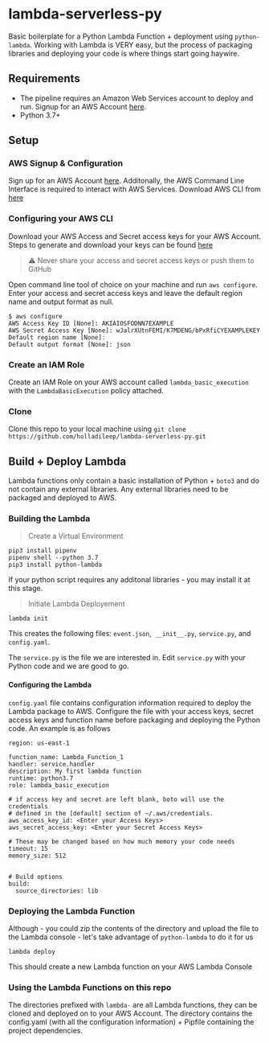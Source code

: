 # lambda-serverless-py


Basic boilerplate for a Python Lambda Function + deployment using `python-lambda`. Working with Lambda is VERY easy, but the process of packaging libraries and deploying your code is where things start going haywire. 

## Requirements

- The pipeline requires an Amazon Web Services account to deploy and run. Signup for an AWS Account [here](https://portal.aws.amazon.com/billing/signup#/start).
- Python 3.7+

## Setup

### AWS Signup & Configuration 

Sign up for an AWS Account [here](https://portal.aws.amazon.com/billing/signup#/start). Additonally, the AWS Command Line Interface is required to interact with AWS Services. Download AWS CLI from [here](https://docs.aws.amazon.com/cli/latest/userguide/cli-chap-install.html)

### Configuring your AWS CLI 

Download your AWS Access and Secret access keys for your AWS Account. Steps to generate and download your keys can be found [here](https://docs.amazonaws.cn/en_us/IAM/latest/UserGuide/id_credentials_access-keys.html) 

> :warning: Never share your access and secret access keys or push them to GitHub<br />


Open command line tool of choice on your machine and run `aws configure`. Enter your access and secret access keys and leave the default region name and output format as null. 

```
$ aws configure
AWS Access Key ID [None]: AKIAIOSFODNN7EXAMPLE
AWS Secret Access Key [None]: wJalrXUtnFEMI/K7MDENG/bPxRfiCYEXAMPLEKEY
Default region name [None]: 
Default output format [None]: json
```


### Create an IAM Role

Create an IAM Role on your AWS account called `lambda_basic_execution` with the `LambdaBasicExecution` policy attached.


### Clone

Clone this repo to your local machine using `git clone https://github.com/holladileep/lambda-serverless-py.git`



## Build + Deploy Lambda 

Lambda functions only contain a basic installation of Python + `boto3` and do not contain any external libraries. Any external libraries need to be packaged and deployed to AWS.

### Building the Lambda

> Create a Virtual Environment 

```
pip3 install pipenv
pipenv shell --python 3.7
pip3 install python-lambda
```

If your python script requires any additonal libraries - you may install it at this stage.

> Initiate Lambda Deployement 

```
lambda init
```

This creates the following files: `event.json`,` __init__.py`, `service.py`, and `config.yaml`. 

The `service.py` is the file we are interested in. Edit `service.py` with your Python code and we are good to go. 


#### Configuring the Lambda

`config.yaml` file contains configuration information required to deploy the Lambda package to AWS. Configure the file with your access keys, secret access keys and function name before packaging and deploying the Python code. An example is as follows

```
region: us-east-1

function_name: Lambda_Function_1
handler: service.handler
description: My first lambda function
runtime: python3.7
role: lambda_basic_execution

# if access key and secret are left blank, boto will use the credentials
# defined in the [default] section of ~/.aws/credentials.
aws_access_key_id: <Enter your Access Keys>
aws_secret_access_key: <Enter your Secret Access Keys>

# These may be changed based on how much memory your code needs
timeout: 15
memory_size: 512


# Build options
build:
  source_directories: lib
```


### Deploying the Lambda Function

Although - you could zip the contents of the directory and upload the file to the Lambda console - let's take advantage of `python-lambda` to do it for us

```
lambda deploy
```
This should create a new Lambda function on your AWS Lambda Console



### Using the Lambda Functions on this repo

The directories prefixed with `lambda-` are all Lambda functions, they can be cloned and deployed on to your AWS Account. The directory contains the config.yaml (with all the configuration information) +  Pipfile containing the project dependencies. 
